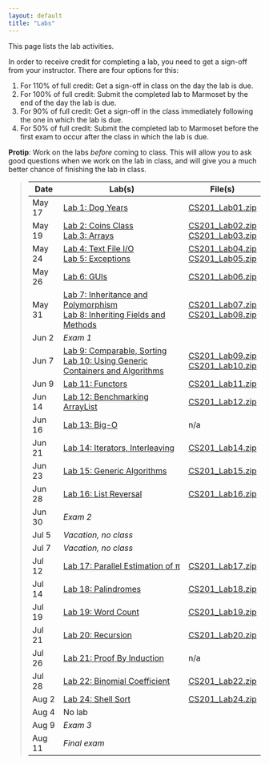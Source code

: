 ```yaml
---
layout: default
title: "Labs"
---
```


This page lists the lab activities.

In order to receive credit for completing a lab, you need to get a sign-off from your instructor.  There are four options for this:

1. For 110% of full credit: Get a sign-off in class on the day the lab is due.
2. For 100% of full credit: Submit the completed lab to Marmoset by the end of the day the lab is due.
3. For 90% of full credit: Get a sign-off in the class immediately following the one in which the lab is due.
4. For 50% of full credit: Submit the completed lab to Marmoset before the first exam to occur after the class in which the lab is due.

<div class="callout">
<b>Protip</b>: Work on the labs <i>before</i> coming to class.  This will allow you to ask good questions when we work on the lab in class, and will give you a much better chance of finishing the lab in class.
</div>

> Date | Lab(s) | File(s)
> ---- | --- | -------
> May 17 | [Lab 1: Dog Years](lab01.html) | [CS201\_Lab01.zip](CS201_Lab01.zip)
> May 19 | [Lab 2: Coins Class](lab02.html)<br>[Lab 3: Arrays](lab03.html) | [CS201\_Lab02.zip](CS201_Lab02.zip)<br>[CS201\_Lab03.zip](CS201_Lab03.zip)
> May 24 | [Lab 4: Text File I/O](lab04.html)<br>[Lab 5: Exceptions](lab05.html) | [CS201\_Lab04.zip](CS201_Lab04.zip)<br>[CS201\_Lab05.zip](CS201_Lab05.zip)
> May 26 | [Lab 6: GUIs](lab06.html) | [CS201\_Lab06.zip](CS201_Lab06.zip)
> May 31 | [Lab 7: Inheritance and Polymorphism](lab07.html)<br>[Lab 8: Inheriting Fields and Methods](lab08.html) | [CS201\_Lab07.zip](CS201_Lab07.zip)<br>[CS201\_Lab08.zip](CS201_Lab08.zip)
> Jun 2 |  *Exam 1* |
> Jun 7 | [Lab 9: Comparable, Sorting](lab09.html)<br>[Lab 10: Using Generic Containers and Algorithms](lab10.html) | [CS201\_Lab09.zip](CS201_Lab09.zip)<br>[CS201\_Lab10.zip](CS201_Lab10.zip)
> Jun 9 | [Lab 11: Functors](lab11.html) | [CS201\_Lab11.zip](CS201_Lab11.zip)
> Jun 14 | [Lab 12: Benchmarking ArrayList](lab12.html) | [CS201\_Lab12.zip](CS201_Lab12.zip)
> Jun 16 | [Lab 13: Big-O](lab13.html) | n/a
> Jun 21 | [Lab 14: Iterators, Interleaving](lab14.html) | [CS201\_Lab14.zip](CS201_Lab14.zip)
> Jun 23 | [Lab 15: Generic Algorithms](lab15.html) | [CS201\_Lab15.zip](CS201_Lab15.zip)
> Jun 28 | [Lab 16: List Reversal](lab16.html) | [CS201\_Lab16.zip](CS201_Lab16.zip)
> Jun 30 |  *Exam 2* |
> Jul 5 |  *Vacation, no class* |
> Jul 7 |  *Vacation, no class* |
> Jul 12 | [Lab 17: Parallel Estimation of π](lab17.html) | [CS201\_Lab17.zip](CS201_Lab17.zip)
> Jul 14 | [Lab 18: Palindromes](lab18.html) | [CS201\_Lab18.zip](CS201_Lab18.zip)
> Jul 19 | [Lab 19: Word Count](lab19.html) | [CS201\_Lab19.zip](CS201_Lab19.zip)
> Jul 21 | [Lab 20: Recursion](lab20.html) | [CS201\_Lab20.zip](CS201_Lab20.zip)
> Jul 26 | [Lab 21: Proof By Induction](lab21.html) | n/a
> Jul 28 | [Lab 22: Binomial Coefficient](lab22.html) | [CS201\_Lab22.zip](CS201_Lab22.zip)
> Aug 2 | [Lab 24: Shell Sort](lab24.html) | [CS201\_Lab24.zip](CS201_Lab24.zip)
> Aug 4 |  No lab |
> Aug 9 |  *Exam 3*|
> Aug 11 | *Final exam* |

<!--
 | [Lab 23: Advanced Recursion](lab23.html) | [CS201\_Lab23.zip](CS201_Lab23.zip)
-->

